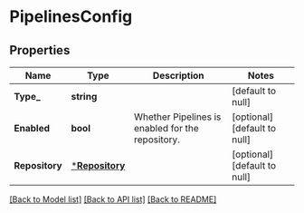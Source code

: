 # PipelinesConfig

## Properties
Name | Type | Description | Notes
------------ | ------------- | ------------- | -------------
**Type_** | **string** |  | [default to null]
**Enabled** | **bool** | Whether Pipelines is enabled for the repository. | [optional] [default to null]
**Repository** | [***Repository**](repository.md) |  | [optional] [default to null]

[[Back to Model list]](../README.md#documentation-for-models) [[Back to API list]](../README.md#documentation-for-api-endpoints) [[Back to README]](../README.md)


